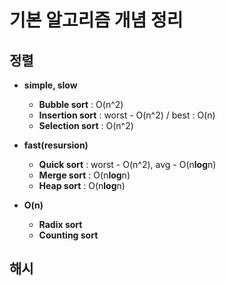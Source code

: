 # 기본 알고리즘 개념 정리



## 정렬

- **simple, slow**

  - **Bubble sort** : O(n^2)
  - **Insertion sort** : worst - O(n^2) / best : O(n)
  - **Selection sort** : O(n^2)

- **fast(resursion)**

  - **Quick sort** : worst - O(n^2), avg - O(n**log**n)
  - **Merge sort** : O(n**log**n)
  - **Heap sort**  : O(n**log**n)

- **O(n)**

  - **Radix sort**
  - **Counting sort**

## 해시
